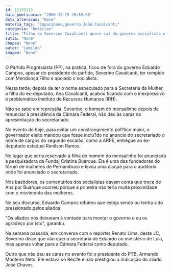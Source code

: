 ```yaml
---
id: 12375213
data_publicacao: "2006-12-15 20:55:00"
data_alteracao: "None"
materia_tags: "Copacabana,governo,João Cavalcanti"
categoria: "Notícias"
title: "Filha de Severino Cavalcanti quase cai do governo socialista e acaba parando no obscuro IRH"
sutia: "None"
chapeu: "None"
autor: "jamildo"
imagem: "None"
---
```

<p>O Partido Progressista (PP), na pr&aacute;tica, ficou de fora do governo Eduardo Campos, apesar do presidente do partido, Severino Cavalcanti, ter rompido com Mendon&ccedil;a Filho e apoiado o socialista.</p>
<p>Nesta tarde, depois de ter o nome especulado para a Secretaria da Mulher, a filha do ex-deputado, Ana Cavalcanti, acabou ficando com o inexpressivo e problem&aacute;tico Instituto de Recursos Humanos (IRH).</p>
<p>N&atilde;o se sabe em repres&aacute;lia, Severino, o homem do mensalinho depois de renunciar &agrave; presid&ecirc;ncia da C&acirc;mara Federal, n&atilde;o deu &agrave;s caras na apresenta&ccedil;&atilde;o do secretariado.</p>
<p>No evento de hoje, para evitar um constrangimento pol?tico maior, o governador eleito mandou que fosse inclu?do no an&uacute;ncio do secretariado o nome de cargos do segundo escal&atilde;o, como a ARPE, entregue ao ex-deputado estadual Ranilson Ramos.</p>
<p>No lugar que seria reservado &agrave; filha do homem do mensalinho foi anunciada a pesquisadora da Fundaj Cristina Buarque. Ela &eacute; uma das fundadoras do f&oacute;rum de mulheres de Pernambuco e levou uma claque para o audit&oacute;rio onde foi anunciado o secretariado.</p>
<p>Nos bastidores, os coment&aacute;rios dos socialistas davam conta que troca de Ana por Buarque ocorreu porque a primeira n&atilde;o teria muita proximidade com o movimento das mulheres.</p>
<p>No seu discurso, Eduardo Campos rebateu que esteja sendo ou tenha sido pressionado pelos aliados.</p>
<p>"Os aliados nos deixaram &agrave; vontade para montar o governo e eu os agrade&ccedil;o por isto", garantiu.</p>
<p>Na semana passada, em conversa com o rep&oacute;rter Renato Lima, deste JC, Severino disse que n&atilde;o queria secretaria de Eduardo ou minist&eacute;rio de Lula, mas apenas voltar para a C&acirc;mara Federal como deputado.</p>
<p>Outro que n&atilde;o deu as caras no evento foi o presidente do PTB, Armando Monteiro Neto. Ele estava no Recife e n&atilde;o prestigiou a indica&ccedil;&atilde;o do aliado Jos&eacute; Chaves.</p>
